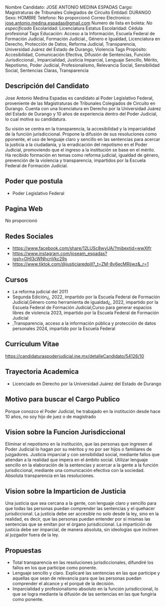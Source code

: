 Nombre Candidato: JOSE ANTONIO MEDINA ESPADAS
Cargo: Magistraturas de Tribunales Colegiados de Circuito
Entidad: DURANGO
Sexo: HOMBRE
Telefono: No proporcionó
Correo Electronico: jose.antonio.medina.espadas@gmail.com
Numero de lista en boleta: *No especificado*
Escolaridad: Licenciatura
Estatus Escolaridad: Cédula profesional
Tags Educación: Acceso a la Información, Escuela Federal de Formación Judicial, Formación Judicial., Género e Igualdad, Licenciatura en Derecho, Protección de Datos, Reforma Judicial, Transparencia, Universidad Juárez del Estado de Durango, Violencia
Tags Propósito: Accesibilidad, Comunicación Efectiva, Difusión de Sentencias, Función Jurisdiccional., Imparcialidad, Justicia Imparcial, Lenguaje Sencillo, Mérito, Nepotismo, Poder Judicial, Profesionalismo, Relevancia Social, Sensibilidad Social, Sentencias Claras, Transparencia


## Descripción del Candidato 

Jose Antonio Medina Espadas es candidato al Poder Legislativo Federal, proveniente de las Magistraturas de Tribunales Colegiados de Circuito en Durango. Cuenta con una licenciatura en Derecho por la Universidad Juárez del Estado de Durango y 10 años de experiencia dentro del Poder Judicial, lo cual motiva su candidatura.

Su visión se centra en la transparencia, la accesibilidad y la imparcialidad de la función jurisdiccional. Propone la difusión de sus resoluciones como pponente, el uso de lenguaje claro y sencillo en las sentencias para acercar la justicia a la ciudadanía, y la erradicación del nepotismo en el Poder Judicial, promoviendo que el ingreso a la institución se base en el mérito. Ha recibido formación en temas como reforma judicial, igualdad de género, prevención de la violencia y transparencia, impartidos por la Escuela Federal de Formación Judicial.


## Poder que postula

- Poder Legislativo Federal


## Pagina Web

No proporcionó


## Redes Sociales

- https://www.facebook.com/share/12LUSc8wyUA/?mibextid=wwXIfr
- https://www.instagram.com/joseam_espadas?igsh=OHI3cWNhcnVkc29s
- https://www.tiktok.com/@justiciaredpill?_t=ZM-8v6ecMRjjwz&_r=1


## Cursos

- La reforma judicial del 2011
- Segunda Edición¿, 2022, impartido por la Escuela Federal de Formación Judicial,Género como herramienta de igualdad¿, 2022, impartido por la Escuela Federal de Formación Judicial,Curso para generar espacios libres de violencia 2023, impartido por la Escuela Federal de Formación Judicial
- ,Transparencia, acceso a la información pública y protección de datos personales 2024, impartido por la Escuela Federal


## Curriculum Vitae

https://candidaturaspoderjudicial.ine.mx/detalleCandidato/54126/10


## Trayectoria Academica

- Licenciado en Derecho por la Universidad Juárez del Estado de Durango


## Motivo para buscar el Cargo Publico

Porque conozco el Poder Judicial, he trabajado en la institución desde hace 10 años, no soy hijo de juez o de magistrado


## Vision sobre la Funcion Jurisdiccional

Eliminar el nepotismo en la institución, que las personas que ingresen al Poder Judicial lo hagan por su méritos y no por ser hijos o familiares de juzgadores. Justicia imparcial y con sensibilidad social, mediante fallos que atiendan a la realidad que impera en el ámbito social. Utilizar lenguaje sencillo en la elaboración de la sentencias y acercar a la gente a la función jurisdiccional, mediante una comunicación efectiva con la sociedad. Absoluta transparencia en las resoluciones.


## Vision sobre la Imparticion de Justicia

Una justicia que sea cercana a la gente, con lenguaje claro y sencillo para que todas las personas puedan comprender las sentencias y el quehacer jurisdiccional. La justicia debe ser accesible no solo desde la ley, sino en la realidad, es decir, que las personas puedan entender por sí mismas las sentencias que se emitan por el órgano jurisdiccional. La impartición de justicia debe ser imparcial, de manera absoluta, sin ideologías que inclinen al juzgador fuera de la ley.


## Propuestas

- Total transparencia en las resoluciones jurisdiccionales, difundiré los fallos en los que participe como ponente.
- Lenguaje sencillo y claro. Explicaré las sentencias en las que participe y aquellas que sean de relevancia para que las personas puedan comprender el alcance y el porqué de la decisión.
- Imparcialidad y profesionalismo absoluto en la función jurisdiccional, lo que se logra mediante la difusión de las sentencias en las que fungiría como ponente.

